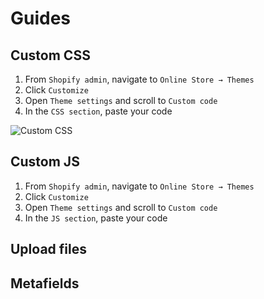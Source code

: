 # Guides


## Custom CSS

1. From `Shopify admin`, navigate to `Online Store → Themes`
1. Click `Customize`
1. Open `Theme settings` and scroll to `Custom code`
1. In the `CSS section`, paste your code

![Custom CSS](/_media/guides/custom-css.png "Custom CSS")


## Custom JS

1. From `Shopify admin`, navigate to `Online Store → Themes`
1. Click `Customize`
1. Open `Theme settings` and scroll to `Custom code`
1. In the `JS section`, paste your code

## Upload files


## Metafields
